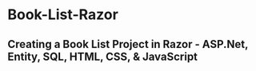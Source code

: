 # Book-List-Razor
## Creating a Book List Project in Razor - ASP.Net, Entity, SQL, HTML, CSS, & JavaScript
